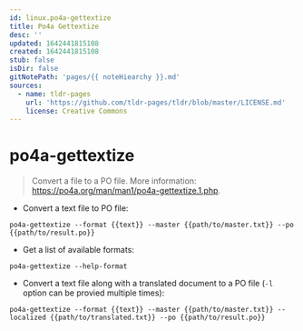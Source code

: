 ```yaml
---
id: linux.po4a-gettextize
title: Po4a Gettextize
desc: ''
updated: 1642441815108
created: 1642441815108
stub: false
isDir: false
gitNotePath: 'pages/{{ noteHiearchy }}.md'
sources:
  - name: tldr-pages
    url: 'https://github.com/tldr-pages/tldr/blob/master/LICENSE.md'
    license: Creative Commons
---
```

# po4a-gettextize

> Convert a file to a PO file.
> More information: <https://po4a.org/man/man1/po4a-gettextize.1.php>.

- Convert a text file to PO file:

`po4a-gettextize --format {{text}} --master {{path/to/master.txt}} --po {{path/to/result.po}}`

- Get a list of available formats:

`po4a-gettextize --help-format`

- Convert a text file along with a translated document to a PO file (`-l` option can be provied multiple times):

`po4a-gettextize --format {{text}} --master {{path/to/master.txt}} --localized {{path/to/translated.txt}} --po {{path/to/result.po}}`

